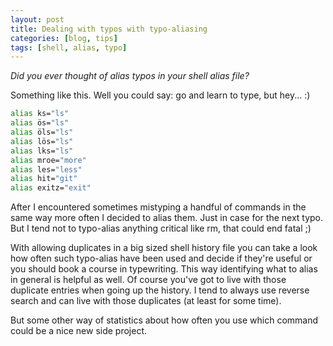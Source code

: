```yaml
---
layout: post
title: Dealing with typos with typo-aliasing
categories: [blog, tips]
tags: [shell, alias, typo]
---
```


*Did you ever thought of alias typos in your shell alias file?*

Something like this. Well you could say: go and learn to type, but hey... :)

```sh
alias ks="ls"
alias ös="ls"
alias öls="ls"
alias lös="ls"
alias lks="ls"
alias mroe="more"
alias les="less"
alias hit="git"
alias exitz="exit"
```

After I encountered sometimes mistyping a handful of commands in the same way more often I decided to alias them.
Just in case for the next typo. But I tend not to typo-alias anything critical like rm, that could end fatal ;)

With allowing duplicates in a big sized shell history file you can take a look how often such typo-alias have been
used and decide if they're useful or you should book a course in typewriting. This way identifying what to alias in
general is helpful as well. Of course you've got to live with those duplicate entries when going up the history. I
tend to always use reverse search and can live with those duplicates (at least for some time).

But some other way of statistics about how often you use which command could be a nice new side project.
